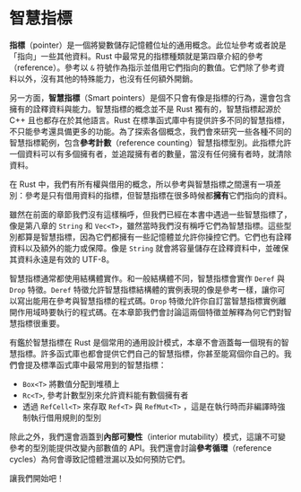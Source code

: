 # 智慧指標

**指標**（pointer）是一個將變數儲存記憶體位址的通用概念。此位址參考或者說是「指向」一些其他資料。Rust 中最常見的指標種類就是第四章介紹的參考（reference）。參考以 `&` 符號作為指示並借用它們指向的數值。它們除了參考資料以外，沒有其他的特殊能力，也沒有任何額外開銷。

另一方面，**智慧指標**（Smart pointers）是個不只會有像是指標的行為，還會包含擁有的詮釋資料與能力。智慧指標的概念並不是 Rust 獨有的，智慧指標起源於 C++ 且也都存在於其他語言。Rust 在標準函式庫中有提供許多不同的智慧指標，不只能參考還具備更多的功能。為了探索各個概念，我們會來研究一些各種不同的智慧指標範例，包含**參考計數**（reference counting）智慧指標型別。此指標允許一個資料可以有多個擁有者，並追蹤擁有者的數量，當沒有任何擁有者時，就清除資料。

在 Rust 中，我們有所有權與借用的概念，所以參考與智慧指標之間還有一項差別：參考是只有借用資料的指標，但智慧指標在很多時候都**擁有**它們指向的資料。

雖然在前面的章節我們沒有這樣稱呼，但我們已經在本書中遇過一些智慧指標了，像是第八章的 `String` 和 `Vec<T>`，雖然當時我們沒有稱呼它們為智慧指標。這些型別都算是智慧指標，因為它們都擁有一些記憶體並允許你操控它們。它們也有詮釋資料以及額外的能力或保障。像是 `String` 就會將容量儲存在詮釋資料中，並確保其資料永遠是有效的 UTF-8。

智慧指標通常都使用結構體實作。和一般結構體不同，智慧指標會實作 `Deref` 與 `Drop` 特徵。`Deref` 特徵允許智慧指標結構體的實例表現的像是參考一樣，讓你可以寫出能用在參考與智慧指標的程式碼。`Drop` 特徵允許你自訂當智慧指標實例離開作用域時要執行的程式碼。在本章節我們會討論這兩個特徵並解釋為何它們對智慧指標很重要。

有鑑於智慧指標在 Rust 是個常用的通用設計模式，本章不會涵蓋每一個現有的智慧指標。許多函式庫也都會提供它們自己的智慧指標，你甚至能寫個你自己的。我們會提及標準函式庫中最常用到的智慧指標：

* `Box<T>` 將數值分配到堆積上
* `Rc<T>`, 參考計數型別來允許資料能有數個擁有者
* 透過 `RefCell<T>` 來存取 `Ref<T>` 與 `RefMut<T>` ，這是在執行時而非編譯時強制執行借用規則的型別

除此之外，我們還會涵蓋到**內部可變性**（interior mutability）模式，這讓不可變參考的型別能提供改變內部數值的 API。我們還會討論**參考循環**（reference cycles）為何會導致記憶體泄漏以及如何預防它們。

讓我們開始吧！
